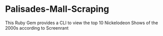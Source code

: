 # Palisades-Mall-Scraping

This Ruby Gem provides a CLI to view the top 10 Nickelodeon Shows of the 2000s according to Screenrant